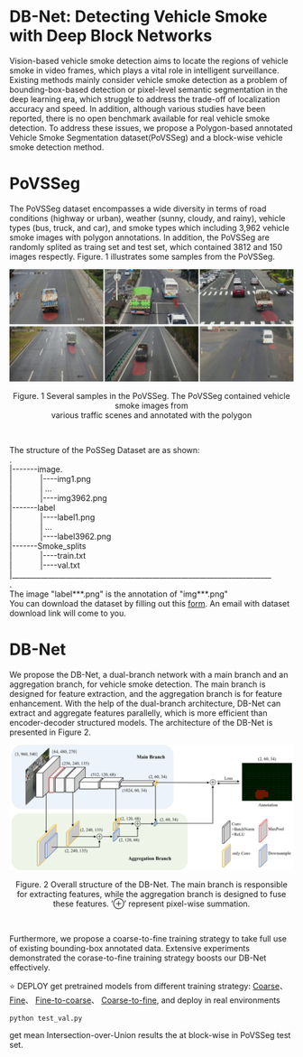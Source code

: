 # DB-Net: Detecting Vehicle Smoke with Deep Block Networks
Vision-based vehicle smoke detection aims to locate the regions of vehicle smoke in video frames, which plays a vital role in intelligent surveillance. 
Existing methods mainly consider vehicle smoke detection as a problem of bounding-box-based detection or pixel-level semantic segmentation in the deep learning era, which struggle to address the trade-off of localization accuracy and speed. In addition, although various studies have been reported, there is no open benchmark available for real vehicle smoke detection. To address these issues, we propose a Polygon-based annotated Vehicle Smoke Segmentation dataset(PoVSSeg) and a block-wise vehicle smoke detection method.

# __PoVSSeg__ <br>
The PoVSSeg dataset encompasses a wide diversity in terms of road conditions (highway or urban), weather (sunny, cloudy, and rainy), vehicle types (bus, truck, and car), and smoke types which including 3,962 vehicle smoke images with polygon annotations. In addition, the PoVSSeg are randomly splited as traing set and test set, which contained 3812 and 150 images respectly. Figure. 1 illustrates some samples from the PoVSSeg. 
<div align="center">
	<img src="/images/sample.png" alt="Editor" width="550">
</div>
<p align="center">Figure. 1 Several samples in the PoVSSeg. The PoVSSeg contained vehicle smoke images from <br>
various traffic scenes and annotated with the polygon</p> <br>

The structure of the PoSSeg Dataset are as shown:<br>
.<br>
|-------image. <br>
|    &emsp;&emsp;&emsp;   |----img1.png     <br>
|     &emsp;&emsp;&emsp;  |    ...          <br>
|      &emsp;&emsp;&emsp; |----img3962.png  <br>
|-------label    
|      &emsp;&emsp;&emsp; |----label1.png   <br>
|      &emsp;&emsp;&emsp; |    ...          <br>
|      &emsp;&emsp;&emsp; |----label3962.png  <br>
|-------Smoke_splits          <br>
|      &emsp;&emsp;&emsp; |----train.txt      <br>
|      &emsp;&emsp;&emsp; |----val.txt        <br>
|________________________________________________________________________<br>
.<br>
The image "label***.png" is the annotation of "img***.png" <br>
You can download the dataset by filling out this [form](https://docs.google.com/forms/d/e/1FAIpQLSfZ6Pw6muzzNTMrCV5uGrYsLxy0l1veolO-oH70uu1cJp-GUg/viewform?usp=sf_link). 
An email with dataset download link will come to you.


# DB-Net
We propose the DB-Net, a dual-branch network with a main branch and an aggregation branch, for vehicle smoke detection. The main branch is designed for feature extraction, and the aggregation branch is for feature enhancement. With the help of the dual-branch architecture, DB-Net can extract and aggregate features parallelly, which is more efficient than encoder-decoder structured models. The architecture of the DB-Net is presented in Figure 2.
<div align="center">
	<img src="/images/framework_DB-Net.png" alt="Editor" width="700">
</div>
<p align="center">Figure. 2 Overall structure of the DB-Net. The main branch is responsible for extracting features, while the aggregation branch is designed to fuse these features. ’⊕’ represent pixel-wise summation.</p> <br>

Furthermore, we propose a coarse-to-fine training strategy to take full use of existing bounding-box annotated data. Extensive experiments demonstrated the corase-to-fine training strategy boosts our DB-Net effectively.

⭐ DEPLOY get pretrained models from different training strategy:
[Coarse](https://drive.google.com/file/d/1ZRVgfy3ZLv-fD2SIXJCAf7Rr64TW1ck0/view?usp=share_link)、
[Fine](https://drive.google.com/file/d/1CJm2MYgqLvzvgiJ2vkLjv8yPUaYwgYBK/view?usp=share_link)、
[Fine-to-coarse](https://drive.google.com/file/d/1hJmW-HERFbNbNdTsfq1uOqxEG9t3aG6Y/view?usp=share_link)、
[Coarse-to-fine](https://drive.google.com/file/d/1M7PR7yU48SeyJWkhLPFKyk23ilbAtENb/view?usp=share_link), and deploy in real environments

```
python test_val.py
```
get mean Intersection-over-Union results the at block-wise in PoVSSeg test set.
